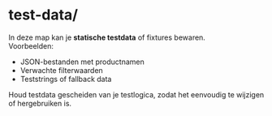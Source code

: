 # test-data/

In deze map kan je **statische testdata** of fixtures bewaren.  
Voorbeelden:
- JSON-bestanden met productnamen
- Verwachte filterwaarden
- Teststrings of fallback data

Houd testdata gescheiden van je testlogica, zodat het eenvoudig te wijzigen of hergebruiken is.

